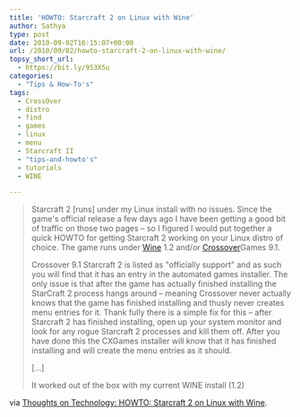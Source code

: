 ```yaml
---
title: 'HOWTO: Starcraft 2 on Linux with Wine'
author: Sathya
type: post
date: 2010-09-02T16:15:07+00:00
url: /2010/09/02/howto-starcraft-2-on-linux-with-wine/
topsy_short_url:
  - https://bit.ly/953X5u
categories:
  - "Tips & How-To's"
tags:
  - CrossOver
  - distro
  - find
  - games
  - linux
  - menu
  - Starcraft II
  - "tips-and-howto's"
  - tutorials
  - WINE

---
```

> Starcraft 2 [runs] under my Linux install with no issues. Since the game's official release a few days ago I have been getting a good bit of traffic on those two pages &#8211; so I figured I would put together a quick HOWTO for getting Starcraft 2 working on your Linux distro of choice. The game runs under [Wine][1] 1.2 and/or [Crossover][2]Games 9.1.
> 
> Crossover 9.1 Starcraft 2 is listed as "officially support" and as such you will find that it has an entry in the automated games installer. The only issue is that after the game has actually finished installing the StarCraft 2 process hangs around &#8211; meaning Crossover never actually knows that the game has finished installing and thusly never creates menu entries for it. Thank fully there is a simple fix for this &#8211; after Starcraft 2 has finished installing, open up your system monitor and look for any rogue Starcraft 2 processes and kill them off. After you have done this the CXGames installer will know that it has finished installing and will create the menu entries as it should.
> 
> [&#8230;]
> 
> It worked out of the box with my current WINE install (1.2)

via [Thoughts on Technology: HOWTO: Starcraft 2 on Linux with Wine][3].

 [1]: https://www.winehq.org/
 [2]: https://www.codeweavers.com/
 [3]: https://jeffhoogland.blogspot.com/2010/07/howto-starcraft-2-on-linux-with-wine.html

